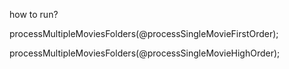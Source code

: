 how to run?

processMultipleMoviesFolders(@processSingleMovieFirstOrder);

processMultipleMoviesFolders(@processSingleMovieHighOrder);
